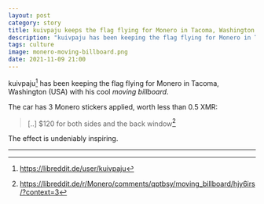 ```yaml
---
layout: post
category: story
title: kuivpaju keeps the flag flying for Monero in Tacoma, Washington
description: "kuivpaju has been keeping the flag flying for Monero in Tacoma, Washington with his moving billboard."
tags: culture
image: monero-moving-billboard.png
date: 2021-11-09 21:00
---
```


kuivpaju[^1] has been keeping the flag flying for Monero in Tacoma, Washington (USA) with his cool *moving billboard*. 

The car has 3 Monero stickers applied, worth less than 0.5 XMR:

> [..] $120 for both sides and the back window[^2]

The effect is undeniably inspiring.

---

[^1]: https://libreddit.de/user/kuivpaju
[^2]: https://libreddit.de/r/Monero/comments/qptbsy/moving_billboard/hjy6irs/?context=3




